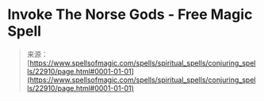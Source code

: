 <!--yml
category: 未分类
date: 2024-06-12 19:07:37
-->

# Invoke The Norse Gods - Free Magic Spell

> 来源：[https://www.spellsofmagic.com/spells/spiritual_spells/conjuring_spells/22910/page.html#0001-01-01](https://www.spellsofmagic.com/spells/spiritual_spells/conjuring_spells/22910/page.html#0001-01-01)